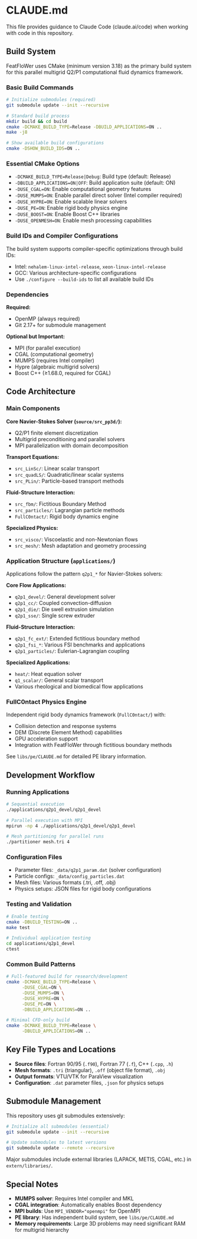 # CLAUDE.md

This file provides guidance to Claude Code (claude.ai/code) when working with code in this repository.

## Build System

FeatFloWer uses CMake (minimum version 3.18) as the primary build system for this parallel multigrid Q2/P1 computational fluid dynamics framework.

### Basic Build Commands

```bash
# Initialize submodules (required)
git submodule update --init --recursive

# Standard build process
mkdir build && cd build
cmake -DCMAKE_BUILD_TYPE=Release -DBUILD_APPLICATIONS=ON ..
make -j8

# Show available build configurations
cmake -DSHOW_BUILD_IDS=ON ..
```

### Essential CMake Options

- `-DCMAKE_BUILD_TYPE=Release|Debug`: Build type (default: Release)
- `-DBUILD_APPLICATIONS=ON|OFF`: Build application suite (default: ON)
- `-DUSE_CGAL=ON`: Enable computational geometry features
- `-DUSE_MUMPS=ON`: Enable parallel direct solver (Intel compiler required)
- `-DUSE_HYPRE=ON`: Enable scalable linear solvers
- `-DUSE_PE=ON`: Enable rigid body physics engine
- `-DUSE_BOOST=ON`: Enable Boost C++ libraries
- `-DUSE_OPENMESH=ON`: Enable mesh processing capabilities

### Build IDs and Compiler Configurations

The build system supports compiler-specific optimizations through build IDs:
- Intel: `nehalem-linux-intel-release`, `xeon-linux-intel-release`
- GCC: Various architecture-specific configurations
- Use `./configure --build-ids` to list all available build IDs

### Dependencies

**Required:**
- OpenMP (always required)
- Git 2.17+ for submodule management

**Optional but Important:**
- MPI (for parallel execution)
- CGAL (computational geometry)
- MUMPS (requires Intel compiler)
- Hypre (algebraic multigrid solvers)
- Boost C++ (≥1.68.0, required for CGAL)

## Code Architecture

### Main Components

**Core Navier-Stokes Solver (`source/src_pp3d/`):**
- Q2/P1 finite element discretization
- Multigrid preconditioning and parallel solvers
- MPI parallelization with domain decomposition

**Transport Equations:**
- `src_LinSc/`: Linear scalar transport
- `src_quadLS/`: Quadratic/linear scalar systems
- `src_PLin/`: Particle-based transport methods

**Fluid-Structure Interaction:**
- `src_fbm/`: Fictitious Boundary Method
- `src_particles/`: Lagrangian particle methods
- `FullC0ntact/`: Rigid body dynamics engine

**Specialized Physics:**
- `src_visco/`: Viscoelastic and non-Newtonian flows
- `src_mesh/`: Mesh adaptation and geometry processing

### Application Structure (`applications/`)

Applications follow the pattern `q2p1_*` for Navier-Stokes solvers:

**Core Flow Applications:**
- `q2p1_devel/`: General development solver
- `q2p1_cc/`: Coupled convection-diffusion
- `q2p1_die/`: Die swell extrusion simulation
- `q2p1_sse/`: Single screw extruder

**Fluid-Structure Interaction:**
- `q2p1_fc_ext/`: Extended fictitious boundary method
- `q2p1_fsi_*`: Various FSI benchmarks and applications
- `q2p1_particles/`: Eulerian-Lagrangian coupling

**Specialized Applications:**
- `heat/`: Heat equation solver
- `q1_scalar/`: General scalar transport
- Various rheological and biomedical flow applications

### FullC0ntact Physics Engine

Independent rigid body dynamics framework (`FullC0ntact/`) with:
- Collision detection and response systems
- DEM (Discrete Element Method) capabilities  
- GPU acceleration support
- Integration with FeatFloWer through fictitious boundary methods

See `libs/pe/CLAUDE.md` for detailed PE library information.

## Development Workflow

### Running Applications

```bash
# Sequential execution
./applications/q2p1_devel/q2p1_devel

# Parallel execution with MPI
mpirun -np 4 ./applications/q2p1_devel/q2p1_devel

# Mesh partitioning for parallel runs
./partitioner mesh.tri 4
```

### Configuration Files

- Parameter files: `_data/q2p1_param.dat` (solver configuration)
- Particle configs: `_data/config_particles.dat`
- Mesh files: Various formats (.tri, .off, .obj)
- Physics setups: JSON files for rigid body configurations

### Testing and Validation

```bash
# Enable testing
cmake -DBUILD_TESTING=ON ..
make test

# Individual application testing
cd applications/q2p1_devel
ctest
```

### Common Build Patterns

```bash
# Full-featured build for research/development
cmake -DCMAKE_BUILD_TYPE=Release \
      -DUSE_CGAL=ON \
      -DUSE_MUMPS=ON \
      -DUSE_HYPRE=ON \
      -DUSE_PE=ON \
      -DBUILD_APPLICATIONS=ON ..

# Minimal CFD-only build
cmake -DCMAKE_BUILD_TYPE=Release \
      -DBUILD_APPLICATIONS=ON ..
```

## Key File Types and Locations

- **Source files**: Fortran 90/95 (`.f90`), Fortran 77 (`.f`), C++ (`.cpp`, `.h`)
- **Mesh formats**: `.tri` (triangular), `.off` (object file format), `.obj`
- **Output formats**: VTU/VTK for ParaView visualization
- **Configuration**: `.dat` parameter files, `.json` for physics setups

## Submodule Management

This repository uses git submodules extensively:

```bash
# Initialize all submodules (essential)
git submodule update --init --recursive

# Update submodules to latest versions
git submodule update --remote --recursive
```

Major submodules include external libraries (LAPACK, METIS, CGAL, etc.) in `extern/libraries/`.

## Special Notes

- **MUMPS solver**: Requires Intel compiler and MKL
- **CGAL integration**: Automatically enables Boost dependency
- **MPI builds**: Use `MPI_VENDOR="openmpi"` for OpenMPI
- **PE library**: Has independent build system, see `libs/pe/CLAUDE.md`
- **Memory requirements**: Large 3D problems may need significant RAM for multigrid hierarchy